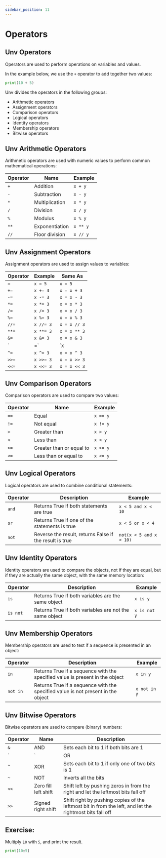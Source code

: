 ```yaml
---
sidebar_position: 11
---
```

# Operators

## Unv Operators

Operators are used to perform operations on variables and values.

In the example below, we use the `+` operator to add together two values:

```py
print(10 + 5)
```

Unv divides the operators in the following groups:

- Arithmetic operators
- Assignment operators
- Comparison operators
- Logical operators
- Identity operators
- Membership operators
- Bitwise operators

## Unv Arithmetic Operators

Arithmetic operators are used with numeric values to perform common mathematical operations:

Operator|Name|Example
-|-|-
`+`|Addition|`x + y`|`x + y`
`-`|Subtraction|`x - y`
`*`|Multiplication|`x * y`
`/`|Division|`x / y`
`%`|Modulus|`x % y`
`**`|Exponentiation|`x ** y`
`//`|Floor division|`x // y`

## Unv Assignment Operators

Assignment operators are used to assign values to variables:

Operator|Example|Same As
-|-|-
`=`|`x = 5`|`x = 5`
`+=`|`x += 3`|`x = x + 3`
`-=`|`x -= 3`|`x = x - 3`
`*=`|`x *= 3`|`x = x * 3`
`/=`|`x /= 3`|`x = x / 3`
`%=`|`x %= 3`|`x = x % 3`
`//=`|`x //= 3`|`x = x // 3`
`**=`|`x **= 3`|`x = x ** 3`
`&=`|`x &= 3`|`x = x & 3`
`|=`|`x |= 3`|`x = x | 3`
`^=`|`x ^= 3`|`x = x ^ 3`
`>>=`|`x >>= 3`|`x = x >> 3`
`<<=`|`x <<= 3`|`x = x << 3`

## Unv Comparison Operators

Comparison operators are used to compare two values:

Operator|Name|Example
-|-|-
`==`|Equal|`x == y`
`!=`|Not equal|`x != y`
`>`|Greater than|`x > y`
`<`|Less than|`x < y`
`>=`|Greater than or equal to|`x >= y`
`<=`|Less than or equal to|`x <= y`

## Unv Logical Operators

Logical operators are used to combine conditional statements:

Operator|Description|Example
-|-|-
`and`|Returns True if both statements are true|`x < 5 and x < 10`
`or`|Returns True if one of the statements is true|`x < 5 or x < 4`
`not`|Reverse the result, returns False if the result is true|`not(x < 5 and x < 10)`

## Unv Identity Operators

Identity operators are used to compare the objects, not if they are equal, but if they are actually the same object, with the same memory location:

Operator|Description|Example
-|-|-
`is`|Returns True if both variables are the same object|`x is y`
`is not`|Returns True if both variables are not the same object|`x is not y`

## Unv Membership Operators

Membership operators are used to test if a sequence is presented in an object:

Operator|Description|Example
-|-|-
`in`|Returns True if a sequence with the specified value is present in the object|`x in y`
`not in`|Returns True if a sequence with the specified value is not present in the object|`x not in y`

## Unv Bitwise Operators

Bitwise operators are used to compare (binary) numbers:

Operator|Name|Description
-|-|-
`&`|AND|Sets each bit to 1 if both bits are 1
`|`|OR|Sets each bit to 1 if one of two bits is 1
`^`|XOR|Sets each bit to 1 if only one of two bits is 1
`~`|NOT|Inverts all the bits
`<<`|Zero fill left shift|Shift left by pushing zeros in from the right and let the leftmost bits fall off
`>>`|Signed right shift|Shift right by pushing copies of the leftmost bit in from the left, and let the rightmost bits fall off  

## Exercise:

Multiply `10` with `5`, and print the result.

```py
print(10☐5)
```
